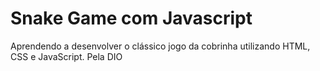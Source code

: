 # Snake Game com Javascript

Aprendendo a desenvolver o clássico jogo da cobrinha utilizando HTML, CSS e JavaScript. Pela DIO
